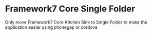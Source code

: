 # Framework7 Core Single Folder
Only move Framework7 Core Kitchen Sink to Single Folder to make the application easier using phonegap or cordova
